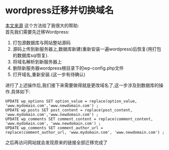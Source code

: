 # wordpress迁移并切换域名
[本文来源](https://www.centos.bz/2017/08/move-wordpress-change-domain/)
这个方法给了我很大的帮助:  
首先我们需要先迁移Wordpress:  
1. 打包源数据库与网站整站源码
2. 源码上传到新服务器上,数据库新建(重新安装一遍wordpress)后恢复(用打包的数据库sql恢复).  
3. 将域名解析到新服务器上
4. 删除新服务器wordpress根目录下的wp-config.php文件  
5. 打开域名,重新安装.(这一步有待确认)  

进行了上述操作后,我们接下来需要做得就是更改域名了,这一步涉及到数据库的操作.具体如下:  
```
UPDATE wp_options SET option_value = replace(option_value, 'www.mydomain.com','www.newdomain.com') ;
UPDATE wp_posts SET post_content = replace(post_content, 'www.mydomain.com','www.newdomain.com') ;
UPDATE wp_comments SET comment_content = replace(comment_content, 'www.mydomain.com', 'www.newdomain.com') ;
UPDATE wp_comments SET comment_author_url = replace(comment_author_url, 'www.mydomain.com', 'www.newdomain.com') ;
```
之后再访问网站就会发现原来的链接全部迁移完成了
